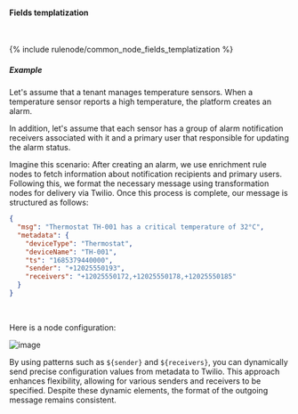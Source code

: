 #### Fields templatization

<div class="divider"></div>
<br/>

{% include rulenode/common_node_fields_templatization %}

##### Example

Let's assume that a tenant manages temperature sensors.
When a temperature sensor reports a high temperature, the platform creates an alarm.

In addition, let's assume that each sensor has a group of alarm notification receivers
associated with it and a primary user that responsible for updating the alarm status.

Imagine this scenario: After creating an alarm, we use enrichment rule nodes to fetch information about notification
recipients and primary users. Following this, we format the necessary message using transformation nodes for delivery
via Twilio. Once this process is complete, our message is structured as follows:

```json
{
  "msg": "Thermostat TH-001 has a critical temperature of 32°C",
  "metadata": {
    "deviceType": "Thermostat",
    "deviceName": "TH-001",
    "ts": "1685379440000",
    "sender": "+12025550193",
    "receivers": "+12025550172,+12025550178,+12025550185"
  }
}
```
<br>

Here is a node configuration:

![image](${helpBaseUrl}/help/images/rulenode/examples/twilio-sms-phone-ft.png)

By using patterns such as ```${sender}``` and ```${receivers}```, you can dynamically send precise configuration values from
metadata to Twilio. This approach enhances flexibility, allowing for various senders and receivers to be specified.
Despite these dynamic elements, the format of the outgoing message remains consistent.

<br>
<br>

